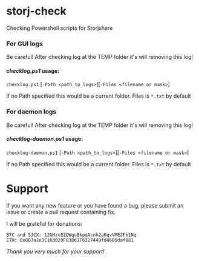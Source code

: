 # storj-check
Checking Powershell scripts for Storjshare

### For GUI logs
Be careful! After checking log at the TEMP folder it's will removing this log!

#### *checklog.ps1* usage:
`checklog.ps1` \[`-Path <path_to_logs>`\]\[`-Files <filename or mask>`\]

If no Path specified this would be a current folder.
Files is `*.txt` by default

### For daemon logs
Be careful! After checking log at the TEMP folder it's will removing this log!

#### *checklog-daemon.ps1* usage:
`checklog-daemon.ps1` \[`-Path <path_to_logs>`\]\[`-Files <filename or mask>`\]

If no Path specified this would be a current folder.
Files is `*.txt` by default


# Support
If you want any new feature or you have found a bug, please submit an issue or create a pull request containing fix.

I will be grateful for donations:

    BTC and SJCX: 12GMzcEZQWquBkpqAcnh2aKqvVMEZFk1Nq
    ETH: 0x8D7a2e3C16d029F838d1F6327449fd46B5daf881

_Thank you very much for your support!_
